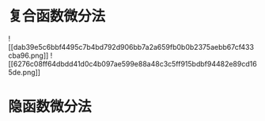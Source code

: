 # 复合函数微分法
![[dab39e5c6bbf4495c7b4bd792d906bb7a2a659fb0b0b2375aebb67cf433cba96.png]]
![[6276c08ff64dbdd41d0c4b097ae599e88a48c3c5ff915bdbf94482e89cd165de.png]]
# 隐函数微分法
